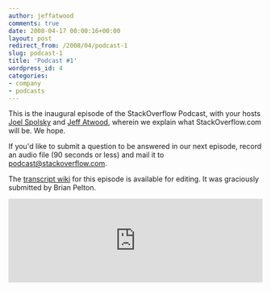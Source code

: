 ```yaml
---
author: jeffatwood
comments: true
date: 2008-04-17 00:00:16+00:00
layout: post
redirect_from: /2008/04/podcast-1
slug: podcast-1
title: 'Podcast #1'
wordpress_id: 4
categories:
- company
- podcasts
---
```


This is the inaugural episode of the StackOverflow Podcast, with your hosts [Joel Spolsky](http://www.joelonsoftware.com/) and [Jeff Atwood](http://www.codinghorror.com/blog/), wherein we explain what StackOverflow.com will be. We hope.



If you'd like to submit a question to be answered in our next episode, 
record an audio file (90 seconds or less) and mail it to [podcast@stackoverflow.com](mailto:podcast@stackoverflow.com).



The [transcript wiki](https://stackoverflow.fogbugz.com/default.asp?W6) for this episode is available for editing. It was graciously submitted by Brian Pelton.


<iframe width="100%" height="166" scrolling="no" frameborder="no" src="https://w.soundcloud.com/player/?url=https%3A//api.soundcloud.com/tracks/13877633&amp;color=ff5500&amp;auto_play=false&amp;hide_related=false&amp;show_comments=true&amp;show_user=true&amp;show_reposts=false"></iframe>

